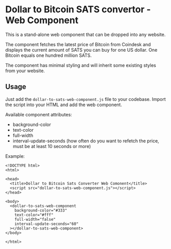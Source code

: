 # Dollar to Bitcoin SATS convertor - Web Component

This is a stand-alone web component that can be dropped into any website.

The component fetches the latest price of Bitcoin from Coindesk and displays the current amount of SATS you can buy for one US dollar. One Bitcoin equals one hundred million SATS.

The component has minimal styling and will inherit some existing styles from your website.

## Usage

Just add the `dollar-to-sats-web-component.js` file to your codebase. Import the script into your HTML and add the web component.

Available component attributes:

- background-color
- text-color
- full-width
- interval-update-seconds (how often do you want to refetch the price, must be at least 10 seconds or more)

Example:

```
<!DOCTYPE html>
<html>

<head>
  <title>Dollar to Bitcoin Sats Converter Web Comonent</title>
  <script src="dollar-to-sats-web-component.js"></script>
</head>

<body>
  <dollar-to-sats-web-component 
    background-color="#333" 
    text-color="#fff" 
    full-width="false"
    interval-update-seconds="60"
  ></dollar-to-sats-web-component>
</body>

</html>
```

